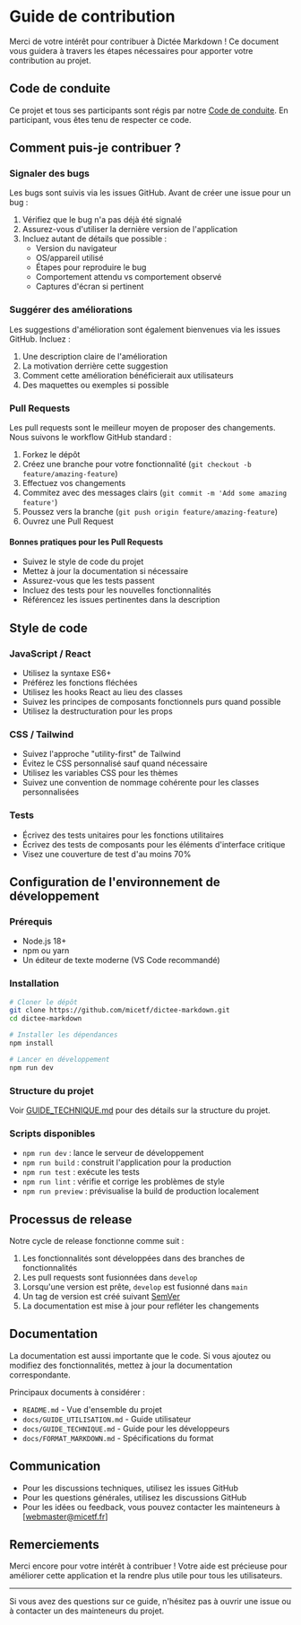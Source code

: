 # Guide de contribution

Merci de votre intérêt pour contribuer à Dictée Markdown ! Ce document vous guidera à travers les étapes nécessaires pour apporter votre contribution au projet.

## Code de conduite

Ce projet et tous ses participants sont régis par notre [Code de conduite](CODE_OF_CONDUCT.md). En participant, vous êtes tenu de respecter ce code.

## Comment puis-je contribuer ?

### Signaler des bugs

Les bugs sont suivis via les issues GitHub. Avant de créer une issue pour un bug :

1. Vérifiez que le bug n'a pas déjà été signalé
2. Assurez-vous d'utiliser la dernière version de l'application
3. Incluez autant de détails que possible :
    - Version du navigateur
    - OS/appareil utilisé
    - Étapes pour reproduire le bug
    - Comportement attendu vs comportement observé
    - Captures d'écran si pertinent

### Suggérer des améliorations

Les suggestions d'amélioration sont également bienvenues via les issues GitHub. Incluez :

1. Une description claire de l'amélioration
2. La motivation derrière cette suggestion
3. Comment cette amélioration bénéficierait aux utilisateurs
4. Des maquettes ou exemples si possible

### Pull Requests

Les pull requests sont le meilleur moyen de proposer des changements. Nous suivons le workflow GitHub standard :

1. Forkez le dépôt
2. Créez une branche pour votre fonctionnalité (`git checkout -b feature/amazing-feature`)
3. Effectuez vos changements
4. Commitez avec des messages clairs (`git commit -m 'Add some amazing feature'`)
5. Poussez vers la branche (`git push origin feature/amazing-feature`)
6. Ouvrez une Pull Request

#### Bonnes pratiques pour les Pull Requests

-   Suivez le style de code du projet
-   Mettez à jour la documentation si nécessaire
-   Assurez-vous que les tests passent
-   Incluez des tests pour les nouvelles fonctionnalités
-   Référencez les issues pertinentes dans la description

## Style de code

### JavaScript / React

-   Utilisez la syntaxe ES6+
-   Préférez les fonctions fléchées
-   Utilisez les hooks React au lieu des classes
-   Suivez les principes de composants fonctionnels purs quand possible
-   Utilisez la destructuration pour les props

### CSS / Tailwind

-   Suivez l'approche "utility-first" de Tailwind
-   Évitez le CSS personnalisé sauf quand nécessaire
-   Utilisez les variables CSS pour les thèmes
-   Suivez une convention de nommage cohérente pour les classes personnalisées

### Tests

-   Écrivez des tests unitaires pour les fonctions utilitaires
-   Écrivez des tests de composants pour les éléments d'interface critique
-   Visez une couverture de test d'au moins 70%

## Configuration de l'environnement de développement

### Prérequis

-   Node.js 18+
-   npm ou yarn
-   Un éditeur de texte moderne (VS Code recommandé)

### Installation

```bash
# Cloner le dépôt
git clone https://github.com/micetf/dictee-markdown.git
cd dictee-markdown

# Installer les dépendances
npm install

# Lancer en développement
npm run dev
```

### Structure du projet

Voir [GUIDE_TECHNIQUE.md](docs/GUIDE_TECHNIQUE.md) pour des détails sur la structure du projet.

### Scripts disponibles

-   `npm run dev` : lance le serveur de développement
-   `npm run build` : construit l'application pour la production
-   `npm run test` : exécute les tests
-   `npm run lint` : vérifie et corrige les problèmes de style
-   `npm run preview` : prévisualise la build de production localement

## Processus de release

Notre cycle de release fonctionne comme suit :

1. Les fonctionnalités sont développées dans des branches de fonctionnalités
2. Les pull requests sont fusionnées dans `develop`
3. Lorsqu'une version est prête, `develop` est fusionné dans `main`
4. Un tag de version est créé suivant [SemVer](https://semver.org/)
5. La documentation est mise à jour pour refléter les changements

## Documentation

La documentation est aussi importante que le code. Si vous ajoutez ou modifiez des fonctionnalités, mettez à jour la documentation correspondante.

Principaux documents à considérer :

-   `README.md` - Vue d'ensemble du projet
-   `docs/GUIDE_UTILISATION.md` - Guide utilisateur
-   `docs/GUIDE_TECHNIQUE.md` - Guide pour les développeurs
-   `docs/FORMAT_MARKDOWN.md` - Spécifications du format

## Communication

-   Pour les discussions techniques, utilisez les issues GitHub
-   Pour les questions générales, utilisez les discussions GitHub
-   Pour les idées ou feedback, vous pouvez contacter les mainteneurs à [webmaster@micetf.fr]

## Remerciements

Merci encore pour votre intérêt à contribuer ! Votre aide est précieuse pour améliorer cette application et la rendre plus utile pour tous les utilisateurs.

---

Si vous avez des questions sur ce guide, n'hésitez pas à ouvrir une issue ou à contacter un des mainteneurs du projet.
